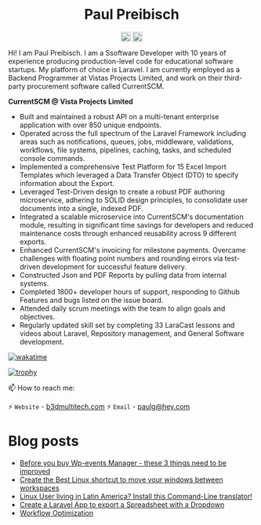 <p align="center"> <h1 align="center"> Paul Preibisch</h1> </p>
<p align="center">
<a href="https://github.com/firecentaur" target="_blank"><img align="center" src="https://cdn.jsdelivr.net/npm/simple-icons@3.0.1/icons/github.svg" alt="Paul Preibisch" height="20" width="20" /></a>
<a href="https://dev.to/paulpreibisch" target="_blank"><img align="center" src="https://cdn.jsdelivr.net/npm/simple-icons@3.0.1/icons/blogger.svg" alt="Paul Preibisch Blog" height="20" width="20" /></a>
</p>

Hi! I am Paul Preibisch. I am a Ssoftware Developer with 10 years of experience producing production-level code for educational software startups. My platform of choice is Laravel.
I am currently employed as a Backend Programmer at Vistas Projects Limited, and work on their third-party procurement software called CurrentSCM.

**CurrentSCM @ Vista Projects Limited**
- Built and maintained a robust API on a multi-tenant enterprise application with over 850 unique endpoints.
- Operated across the full spectrum of the Laravel Framework including areas such as notifications, queues, jobs, middleware, validations, workflows, file systems, pipelines, caching, tasks, and scheduled console commands.
- Implemented a comprehensive Test Platform for 15 Excel Import Templates which leveraged a Data Transfer Object (DTO) to specify information about the Export.
- Leveraged Test-Driven design to create a robust PDF authoring microservice, adhering to SOLID design principles, to consolidate user documents into a single, indexed PDF. 
- Integrated a scalable microservice into CurrentSCM's documentation module, resulting in significant time savings for developers and reduced maintenance costs through enhanced reusability across 9 different exports.
- Enhanced CurrentSCM's invoicing for milestone payments. Overcame challenges with floating point numbers and rounding errors via test-driven development for successful feature delivery.  
- Constructed Json and PDF Reports by pulling data from internal systems.
- Completed 1800+ developer hours of support, responding to Github Features and bugs listed on the issue board.
- Attended daily scrum meetings with the team to align goals and objectives.
- Regularly updated skill set by completing 33 LaraCast lessons and videos about Laravel, Repository management, and General Software development.



[![wakatime](https://wakatime.com/badge/user/be6cf5cc-7f5a-43b3-b789-4a4ddd5b1bc2.svg)](https://wakatime.com/@be6cf5cc-7f5a-43b3-b789-4a4ddd5b1bc2)

[![trophy](https://github-profile-trophy.vercel.app/?username=paulpreibisch&theme=onedark)](https://github.com/ryo-ma/github-profile-trophy)

📫 How to reach me:

⚡ `Website` - [b3dmultitech.com](https://b3dmultitech.com)
⚡ `Email` - [paulg@hey.com](mailto://paulg@hey.com)


# Blog posts
<!-- BLOG-POST-LIST:START -->
- [Before you buy Wp-events Manager - these 3 things need to be improved](https://dev.to/paulpreibisch/before-you-buy-wp-events-manager-these-3-things-need-to-be-improved-d7p)
- [Create the Best Linux shortcut to move your windows between workspaces](https://dev.to/paulpreibisch/create-the-best-linux-shortcut-to-move-your-windows-between-workspaces-49gi)
- [Linux User living in Latin America? Install this Command-Line translator!](https://dev.to/paulpreibisch/linux-user-living-in-latin-america-install-this-command-line-translator-fa2)
- [Create a Laravel App to export a Spreadsheet with a Dropdown](https://dev.to/paulpreibisch/create-a-laravel-app-to-export-a-spreadsheet-with-a-dropdown-3nla)
- [Workflow Optimization](https://dev.to/paulpreibisch/most-common-daily-use-of-phpstorm-4fj4)
<!-- BLOG-POST-LIST:END -->





